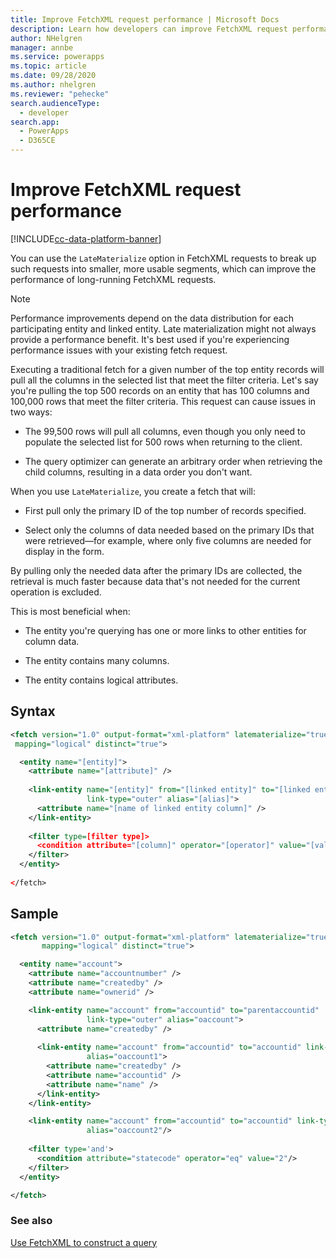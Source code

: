 ```yaml
---
title: Improve FetchXML request performance | Microsoft Docs
description: Learn how developers can improve FetchXML request performance when using Microsoft Dataverse.
author: NHelgren
manager: annbe
ms.service: powerapps
ms.topic: article
ms.date: 09/28/2020
ms.author: nhelgren
ms.reviewer: "pehecke"
search.audienceType: 
  - developer
search.app: 
  - PowerApps
  - D365CE
---
```


# Improve FetchXML request performance

[!INCLUDE[cc-data-platform-banner](../../includes/cc-data-platform-banner.md)]

You can use the `LateMaterialize` option in FetchXML requests to break up such
requests into smaller, more usable segments, which can improve the performance of long-running FetchXML requests.

> [!NOTE]
> Performance improvements depend on the data distribution for each
> participating entity and linked entity. Late materialization might not always
> provide a performance benefit. It's best used if you're experiencing
> performance issues with your existing fetch request.

Executing a traditional fetch for a given number of the top entity records will pull all
the columns in the selected list that meet the filter criteria. Let's say you're
pulling the top 500 records on an entity that has 100 columns and 100,000 rows
that meet the filter criteria. This request can cause issues in two ways:

- The 99,500 rows will pull all columns, even though you only need to populate
  the selected list for 500 rows when returning to the client.

- The query optimizer<!--note from editor: I assume this is an internal feature? I don't find it elsewhere in the doc set or in any style guide, hence the change to lowercase.--> can generate an arbitrary order when retrieving the child
  columns, resulting in a data order you don't want.

When you use `LateMaterialize`, you create a fetch that will:

- First pull only the primary ID of the top number of records specified.

- Select only the columns of data needed based on the primary IDs that were
  retrieved&mdash;for example, where only five columns are needed for display in the form.

By pulling only the needed data after the primary IDs are collected, the
retrieval is much faster because data that's not needed for the current operation is
excluded.

This is most beneficial when:

- The entity you're querying has one or more links to other entities for column data.

- The entity contains many columns.

- The entity contains logical attributes.

## Syntax

```xml
<fetch version="1.0" output-format="xml-platform" latematerialize="true"
 mapping="logical" distinct="true">

  <entity name="[entity]">​
    <attribute name="[attribute]" />
​
    <link-entity name="[entity]" from="[linked entity]" to="[linked entityid]"
                 link-type="outer" alias="[alias]">​
      <attribute name="[name of linked entity column]" />​
    </link-entity>
​
    <filter type=[filter type]>​
      <condition attribute="[column]" operator="[operator]" value="[value]"/> ​
    </filter>​
  </entity>
​
</fetch>
```

## Sample

```XML
<fetch version="1.0" output-format="xml-platform" latematerialize="true"
       mapping="logical" distinct="true">

  <entity name="account">​
    <attribute name="accountnumber" />​
    <attribute name="createdby" />​
    <attribute name="ownerid" />​

    <link-entity name="account" from="accountid" to="parentaccountid"
                 link-type="outer" alias="oaccount">​
      <attribute name="createdby" />
​
      <link-entity name="account" from="accountid" to="accountid" link-type="outer"
                 alias="oaccount1">​
        <attribute name="createdby" />​
        <attribute name="accountid" />​
        <attribute name="name" />​
      </link-entity>​
    </link-entity>​

    <link-entity name="account" from="accountid" to="accountid" link-type="outer"
                 alias="oaccount2"/>
​
    <filter type='and'>​
      <condition attribute="statecode" operator="eq" value="2"/> ​
    </filter>​
  </entity>​

</fetch>
```

### See also

[Use FetchXML to construct a query](use-fetchxml-construct-query.md)
